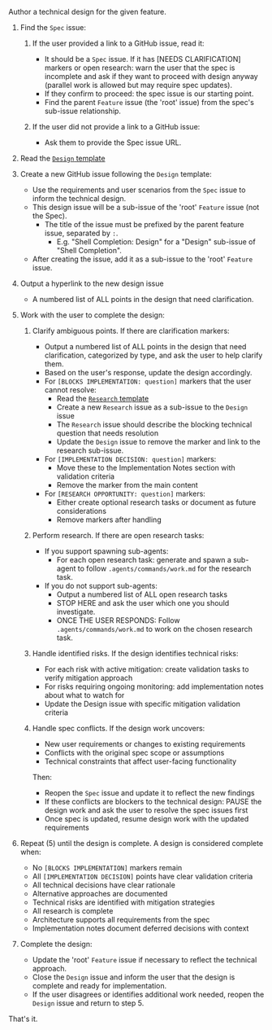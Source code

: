 Author a technical design for the given feature.

1. Find the `Spec` issue:

   1. If the user provided a link to a GitHub issue, read it:
      - It should be a `Spec` issue. If it has [NEEDS CLARIFICATION] markers or open research: warn the user that the spec is incomplete and ask if they want to proceed with design anyway (parallel work is allowed but may require spec updates).
      - If they confirm to proceed: the spec issue is our starting point.
      - Find the parent `Feature` issue (the 'root' issue) from the spec's sub-issue relationship.

   2. If the user did not provide a link to a GitHub issue:
      - Ask them to provide the Spec issue URL.

2. Read the [`Design` template](/.github/ISSUE_TEMPLATE/design.md)

3. Create a new GitHub issue following the `Design` template:
   - Use the requirements and user scenarios from the `Spec` issue to inform the technical design.
   - This design issue will be a sub-issue of the 'root' `Feature` issue (not the Spec).
     - The title of the issue must be prefixed by the parent feature issue, separated by `:`.
       - E.g. "Shell Completion: Design" for a "Design" sub-issue of "Shell Completion".
   - After creating the issue, add it as a sub-issue to the 'root' `Feature` issue.

4. Output a hyperlink to the new design issue
   - A numbered list of ALL points in the design that need clarification.

5. Work with the user to complete the design:
   1. Clarify ambiguous points. If there are clarification markers:
      - Output a numbered list of ALL points in the design that need clarification, categorized by type, and ask the user to help clarify them.
      - Based on the user's response, update the design accordingly.
      - For `[BLOCKS IMPLEMENTATION: question]` markers that the user cannot resolve:
        - Read the [`Research` template](/.github/ISSUE_TEMPLATE/research.md)
        - Create a new `Research` issue as a sub-issue to the `Design` issue
        - The `Research` issue should describe the blocking technical question that needs resolution
        - Update the `Design` issue to remove the marker and link to the research sub-issue.
      - For `[IMPLEMENTATION DECISION: question]` markers:
        - Move these to the Implementation Notes section with validation criteria
        - Remove the marker from the main content
      - For `[RESEARCH OPPORTUNITY: question]` markers:
        - Either create optional research tasks or document as future considerations
        - Remove markers after handling

   2. Perform research. If there are open research tasks:
      - If you support spawning sub-agents:
        - For each open research task: generate and spawn a sub-agent to follow `.agents/commands/work.md` for the research task.
      - If you do not support sub-agents:
        - Output a numbered list of ALL open research tasks
        - STOP HERE and ask the user which one you should investigate.
        - ONCE THE USER RESPONDS: Follow `.agents/commands/work.md` to work on the chosen research task.

   3. Handle identified risks. If the design identifies technical risks:
      - For each risk with active mitigation: create validation tasks to verify mitigation approach
      - For risks requiring ongoing monitoring: add implementation notes about what to watch for
      - Update the Design issue with specific mitigation validation criteria

   4. Handle spec conflicts. If the design work uncovers:
      - New user requirements or changes to existing requirements
      - Conflicts with the original spec scope or assumptions
      - Technical constraints that affect user-facing functionality

      Then:
      - Reopen the `Spec` issue and update it to reflect the new findings
      - If these conflicts are blockers to the technical design: PAUSE the design work and ask the user to resolve the spec issues first
      - Once spec is updated, resume design work with the updated requirements

6. Repeat (5) until the design is complete. A design is considered complete when:
   - No `[BLOCKS IMPLEMENTATION]` markers remain
   - All `[IMPLEMENTATION DECISION]` points have clear validation criteria
   - All technical decisions have clear rationale
   - Alternative approaches are documented
   - Technical risks are identified with mitigation strategies
   - All research is complete
   - Architecture supports all requirements from the spec
   - Implementation notes document deferred decisions with context

7. Complete the design:
   - Update the 'root' `Feature` issue if necessary to reflect the technical approach.
   - Close the `Design` issue and inform the user that the design is complete and ready for implementation.
   - If the user disagrees or identifies additional work needed, reopen the `Design` issue and return to step 5.

That's it.
